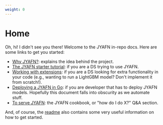 ```yaml
---
weight: 0
---
```


# Home

Oh, hi! I didn't see you there! Welcome to the JYAFN in-repo docs. Here are some links to get you started:

* [Why JYAFN?](./getting-started/why-jyafn.md): explains the idea behind the project.
* [The JYAFN starter tutorial](./tutorials/index.md): if you are a DS trying to use JYAFN.
* [Working with extensions](./tutorials/working-with-extensions.md): if you are a DS looking for extra functionality in your code (e.g., wanting to run a LightGBM model? Don't implement it from scratch!).
* [Deploying a JYAFN in Go](./tutorials/deploying-a-jyafn-in-go.md): if you are developer that has to deploy JYAFN models. Hopefully this document falls into obscurity as we automate stuff.
* [To serve JYAFN](./documentation/to-serve-jyafn.md): the JYAFN cookbook, or "how do I do X?" Q&A section.

And, of course, the [readme](https://github.com/viodotcom/jyafn/readme.md) also contains some very useful information on how to get started.
